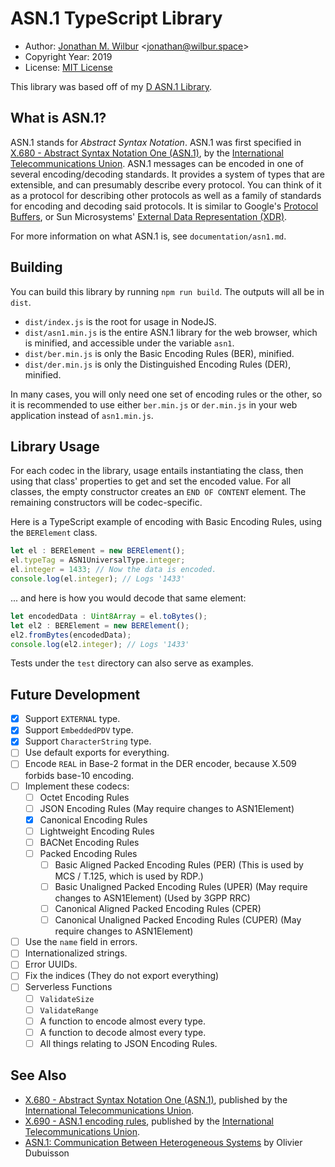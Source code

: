 # ASN.1 TypeScript Library

* Author: [Jonathan M. Wilbur](https://github.com/JonathanWilbur) <[jonathan@wilbur.space](mailto:jonathan@wilbur.space)>
* Copyright Year: 2019
* License: [MIT License](https://mit-license.org/)

This library was based off of my [D ASN.1 Library](https://github.com/JonathanWilbur/asn1-d).

## What is ASN.1?

ASN.1 stands for *Abstract Syntax Notation*. ASN.1 was first specified in
[X.680 - Abstract Syntax Notation One (ASN.1)](https://www.itu.int/rec/T-REC-X.680/en),
by the [International Telecommunications Union](https://www.itu.int/en/pages/default.aspx).
ASN.1 messages can be encoded in one of several encoding/decoding standards.
It provides a system of types that are extensible, and can presumably describe
every protocol. You can think of it as a protocol for describing other protocols
as well as a family of standards for encoding and decoding said protocols.
It is similar to Google's [Protocol Buffers](https://developers.google.com/protocol-buffers/),
or Sun Microsystems' [External Data Representation (XDR)](https://tools.ietf.org/html/rfc1014).

For more information on what ASN.1 is, see `documentation/asn1.md`.

## Building

You can build this library by running `npm run build`.
The outputs will all be in `dist`.

- `dist/index.js` is the root for usage in NodeJS.
- `dist/asn1.min.js` is the entire ASN.1 library for the web browser, which is
  minified, and accessible under the variable `asn1`.
- `dist/ber.min.js` is only the Basic Encoding Rules (BER), minified.
- `dist/der.min.js` is only the Distinguished Encoding Rules (DER), minified.

In many cases, you will only need one set of encoding rules or the other, so it
is recommended to use either `ber.min.js` or `der.min.js` in your web
application instead of `asn1.min.js`.

## Library Usage

For each codec in the library, usage entails instantiating the class,
then using that class' properties to get and set the encoded value.
For all classes, the empty constructor creates an `END OF CONTENT`
element. The remaining constructors will be codec-specific.

Here is a TypeScript example of encoding with Basic Encoding Rules, using the
`BERElement` class.

```typescript
let el : BERElement = new BERElement();
el.typeTag = ASN1UniversalType.integer;
el.integer = 1433; // Now the data is encoded.
console.log(el.integer); // Logs '1433'
```

... and here is how you would decode that same element:

```typescript
let encodedData : Uint8Array = el.toBytes();
let el2 : BERElement = new BERElement();
el2.fromBytes(encodedData);
console.log(el2.integer); // Logs '1433'
```

Tests under the `test` directory can also serve as examples.

## Future Development

- [x] Support `EXTERNAL` type.
- [x] Support `EmbeddedPDV` type.
- [x] Support `CharacterString` type.
- [ ] Use default exports for everything.
- [ ] Encode `REAL` in Base-2 format in the DER encoder, because X.509 forbids base-10 encoding.
- [ ] Implement these codecs:
  - [ ] Octet Encoding Rules
  - [ ] JSON Encoding Rules (May require changes to ASN1Element)
  - [x] Canonical Encoding Rules
  - [ ] Lightweight Encoding Rules
  - [ ] BACNet Encoding Rules
  - [ ] Packed Encoding Rules
    - [ ] Basic Aligned Packed Encoding Rules (PER) (This is used by MCS / T.125, which is used by RDP.)
    - [ ] Basic Unaligned Packed Encoding Rules (UPER) (May require changes to ASN1Element) (Used by 3GPP RRC)
    - [ ] Canonical Aligned Packed Encoding Rules (CPER)
    - [ ] Canonical Unaligned Packed Encoding Rules (CUPER) (May require changes to ASN1Element)
- [ ] Use the `name` field in errors.
- [ ] Internationalized strings.
- [ ] Error UUIDs.
- [ ] Fix the indices (They do not export everything)
- [ ] Serverless Functions
  - [ ] `ValidateSize`
  - [ ] `ValidateRange`
  - [ ] A function to encode almost every type.
  - [ ] A function to decode almost every type.
  - [ ] All things relating to JSON Encoding Rules.

## See Also

* [X.680 - Abstract Syntax Notation One (ASN.1)](https://www.itu.int/rec/T-REC-X.680/en), published by the
[International Telecommunications Union](https://www.itu.int/en/pages/default.aspx).
* [X.690 - ASN.1 encoding rules](https://www.itu.int/rec/T-REC-X.690/en), published by the
[International Telecommunications Union](https://www.itu.int/en/pages/default.aspx).
* [ASN.1: Communication Between Heterogeneous Systems](https://www.oss.com/asn1/resources/books-whitepapers-pubs/dubuisson-asn1-book.PDF) by Olivier Dubuisson
